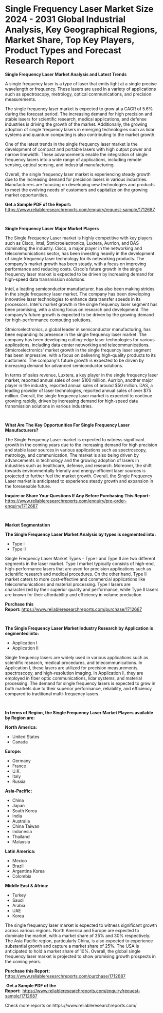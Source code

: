 <p><h1>Single Frequency Laser Market Size 2024 - 2031 Global Industrial Analysis, Key Geographical Regions, Market Share, Top Key Players, Product Types and Forecast Research Report</h1></p><p><strong>Single Frequency Laser Market Analysis and Latest Trends</strong></p>
<p><p>A single frequency laser is a type of laser that emits light at a single precise wavelength or frequency. These lasers are used in a variety of applications such as spectroscopy, metrology, optical communications, and precision measurements.</p><p>The single frequency laser market is expected to grow at a CAGR of 5.6% during the forecast period. The increasing demand for high precision and stable lasers for scientific research, medical applications, and defense industries is driving the growth of the market. Additionally, the growing adoption of single frequency lasers in emerging technologies such as lidar systems and quantum computing is also contributing to the market growth.</p><p>One of the latest trends in the single frequency laser market is the development of compact and portable lasers with high output power and narrow linewidth. These advancements enable the integration of single frequency lasers into a wide range of applications, including remote sensing, optical sensing, and industrial manufacturing.</p><p>Overall, the single frequency laser market is experiencing steady growth due to the increasing demand for precision lasers in various industries. Manufacturers are focusing on developing new technologies and products to meet the evolving needs of customers and capitalize on the growing market opportunities.</p></p>
<p><strong>Get a Sample PDF of the Report:&nbsp;</strong> <a href="https://www.reliableresearchreports.com/enquiry/request-sample/1712687">https://www.reliableresearchreports.com/enquiry/request-sample/1712687</a></p>
<p>&nbsp;</p>
<p><strong>Single Frequency Laser Major Market Players</strong></p>
<p><p>The Single Frequency Laser market is highly competitive with key players such as Cisco, Intel, Stmicroelectronics, Luxtera, Aurrion, and DAS dominating the industry. Cisco, a major player in the networking and telecommunications sector, has been investing heavily in the development of single frequency laser technology for its networking products. The company's market growth has been steady, with a focus on improving performance and reducing costs. Cisco's future growth in the single frequency laser market is expected to be driven by increasing demand for high-speed data transmission solutions.</p><p>Intel, a leading semiconductor manufacturer, has also been making strides in the single frequency laser market. The company has been developing innovative laser technologies to enhance data transfer speeds in its processors. Intel's market growth in the single frequency laser segment has been promising, with a strong focus on research and development. The company's future growth is expected to be driven by the growing demand for high-performance computing solutions.</p><p>Stmicroelectronics, a global leader in semiconductor manufacturing, has been expanding its presence in the single frequency laser market. The company has been developing cutting-edge laser technologies for various applications, including data center networking and telecommunications. Stmicroelectronics' market growth in the single frequency laser segment has been impressive, with a focus on delivering high-quality products to its customers. The company's future growth is expected to be driven by increasing demand for advanced semiconductor solutions.</p><p>In terms of sales revenue, Luxtera, a key player in the single frequency laser market, reported annual sales of over $100 million. Aurrion, another major player in the industry, reported annual sales of around $50 million. DAS, a leading provider of laser technologies, reported annual sales of over $75 million. Overall, the single frequency laser market is expected to continue growing rapidly, driven by increasing demand for high-speed data transmission solutions in various industries.</p></p>
<p>&nbsp;</p>
<p><strong>What Are The Key Opportunities For Single Frequency Laser Manufacturers?</strong></p>
<p><p>The Single Frequency Laser market is expected to witness significant growth in the coming years due to the increasing demand for high precision and stable laser sources in various applications such as spectroscopy, metrology, and communication. The market is also being driven by advancements in technology and the growing adoption of lasers in industries such as healthcare, defense, and research. Moreover, the shift towards environmentally friendly and energy-efficient laser sources is projected to further fuel the market growth. Overall, the Single Frequency Laser market is anticipated to experience steady growth and expansion in the foreseeable future.</p></p>
<p><strong>Inquire or Share Your Questions If Any Before Purchasing This Report:</strong> <a href="https://www.reliableresearchreports.com/enquiry/pre-order-enquiry/1712687">https://www.reliableresearchreports.com/enquiry/pre-order-enquiry/1712687</a></p>
<p>&nbsp;</p>
<p><strong>Market Segmentation</strong></p>
<p><strong>The Single Frequency Laser Market Analysis by types is segmented into:</strong></p>
<p><ul><li>Type I</li><li>Type II</li></ul></p>
<p><p>Single Frequency Laser Market Types - Type I and Type II are two different segments in the laser market. Type I market typically consists of high-end, high-performance lasers that are used for precision applications such as scientific research and medical procedures. On the other hand, Type II market caters to more cost-effective and commercial applications like telecommunications and material processing. Type I lasers are characterized by their superior quality and performance, while Type II lasers are known for their affordability and efficiency in volume production.</p></p>
<p><strong>Purchase this Report:&nbsp;</strong><a href="https://www.reliableresearchreports.com/purchase/1712687">https://www.reliableresearchreports.com/purchase/1712687</a></p>
<p>&nbsp;</p>
<p><strong>The Single Frequency Laser Market Industry Research by Application is segmented into:</strong></p>
<p><ul><li>Application I</li><li>Application II</li></ul></p>
<p><p>Single frequency lasers are widely used in various applications such as scientific research, medical procedures, and telecommunications. In Application I, these lasers are utilized for precision measurements, spectroscopy, and high-resolution imaging. In Application II, they are employed in fiber optic communications, lidar systems, and material processing. The demand for single frequency lasers is expected to grow in both markets due to their superior performance, reliability, and efficiency compared to traditional multi-frequency lasers.</p></p>
<p>&nbsp;</p>
<p><strong>In terms of Region, the Single Frequency Laser Market Players available by Region are:</strong></p>
<p>
    <p> <strong> North America: </strong>
        <ul>
            <li>United States</li>
            <li>Canada</li>
        </ul>
        </p> 
    <p> <strong> Europe: </strong>
        <ul>
            <li>Germany</li>
            <li>France</li>
            <li>U.K.</li>
            <li>Italy</li>
            <li>Russia</li>
        </ul>
        </p> 
    <p> <strong> Asia-Pacific: </strong>
        <ul>
            <li>China</li>
            <li>Japan</li>
            <li>South Korea</li>
            <li>India</li>
            <li>Australia</li>
            <li>China Taiwan</li>
            <li>Indonesia</li>
            <li>Thailand</li>
            <li>Malaysia</li>
        </ul>
        </p> 
    <p> <strong> Latin America: </strong>
        <ul>
            <li>Mexico</li>
            <li>Brazil</li>
            <li>Argentina Korea</li>
            <li>Colombia</li>
        </ul>
        </p> 
    <p> <strong> Middle East & Africa: </strong>
        <ul>
            <li>Turkey</li>
            <li>Saudi</li>
            <li>Arabia</li>
            <li>UAE</li>
            <li>Korea</li>
        </ul>
    </p>
    </p>
<p><p>The single frequency laser market is expected to witness significant growth across various regions. North America and Europe are expected to dominate the market, with a market share of 35% and 30% respectively. The Asia Pacific region, particularly China, is also expected to experience substantial growth and capture a market share of 25%. The USA is anticipated to hold a market share of 10%. Overall, the global single frequency laser market is projected to show promising growth prospects in the coming years.</p></p>
<p><strong>Purchase this Report: </strong><a href="https://www.reliableresearchreports.com/purchase/1712687">https://www.reliableresearchreports.com/purchase/1712687</a></p>
<p>&nbsp;<strong>Get a Sample PDF of the Report:&nbsp;&nbsp;</strong><a href="https://www.reliableresearchreports.com/enquiry/request-sample/1712687">https://www.reliableresearchreports.com/enquiry/request-sample/1712687</a></p>
<p><strong></strong></p>
<p>Check more reports on https://www.reliableresearchreports.com/</p>